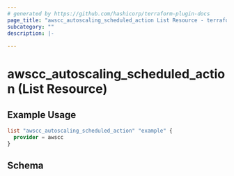 ```yaml
---
# generated by https://github.com/hashicorp/terraform-plugin-docs
page_title: "awscc_autoscaling_scheduled_action List Resource - terraform-provider-awscc"
subcategory: ""
description: |-
  
---
```


# awscc_autoscaling_scheduled_action (List Resource)



## Example Usage

```terraform
list "awscc_autoscaling_scheduled_action" "example" {
  provider = awscc
}
```

<!-- schema generated by tfplugindocs -->
## Schema
